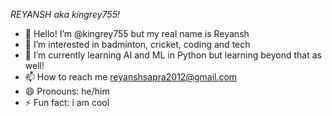 *REYANSH aka kingrey755!*

- 👋 Hello! I’m @kingrey755 but my real name is Reyansh
- 👀 I’m interested in badminton, cricket, coding and tech
- 🌱 I’m currently learning AI and ML in Python but learning beyond that as well!
- 📫 How to reach me reyanshsapra2012@gmail.com
- 😄 Pronouns: he/him
- ⚡ Fun fact: i am cool

<!---
ReyanshSapra/ReyanshSapra is a ✨ special ✨ repository because its `README.md` (this file) appears on your GitHub profile.
You can click the Preview link to take a look at your changes.
--->
